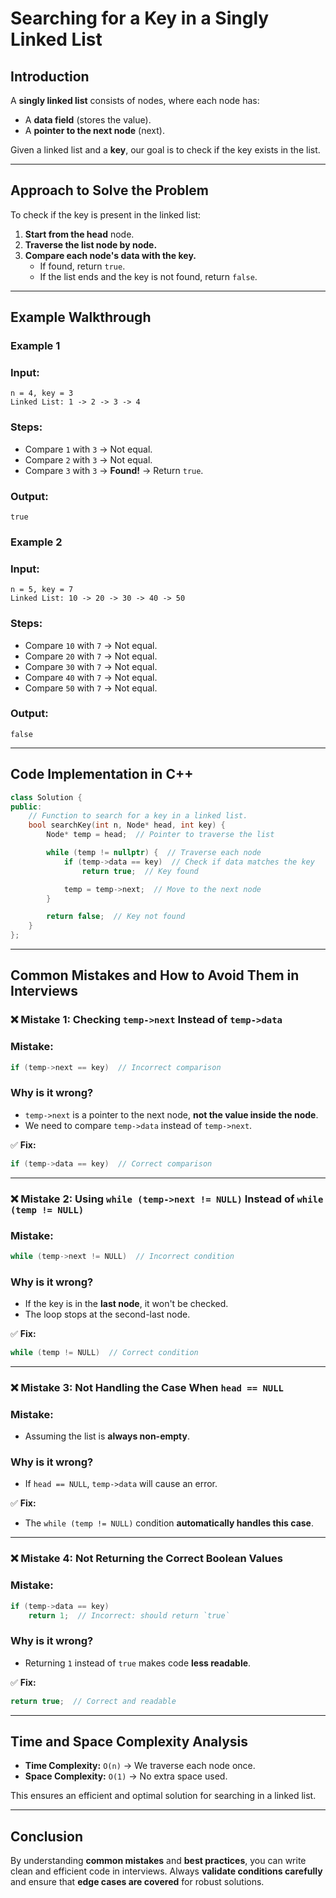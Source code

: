 # **Searching for a Key in a Singly Linked List**

## **Introduction**

A **singly linked list** consists of nodes, where each node has:

- A **data field** (stores the value).
- A **pointer to the next node** (next).

Given a linked list and a **key**, our goal is to check if the key exists in the list.

---

## **Approach to Solve the Problem**

To check if the key is present in the linked list:

1. **Start from the head** node.
2. **Traverse the list node by node.**
3. **Compare each node's data with the key.**
    - If found, return `true`.
    - If the list ends and the key is not found, return `false`.

---

## **Example Walkthrough**

### **Example 1**

### **Input:**

```
n = 4, key = 3
Linked List: 1 -> 2 -> 3 -> 4

```

### **Steps:**

- Compare `1` with `3` → Not equal.
- Compare `2` with `3` → Not equal.
- Compare `3` with `3` → **Found!** → Return `true`.

### **Output:**

```
true

```

### **Example 2**

### **Input:**

```
n = 5, key = 7
Linked List: 10 -> 20 -> 30 -> 40 -> 50

```

### **Steps:**

- Compare `10` with `7` → Not equal.
- Compare `20` with `7` → Not equal.
- Compare `30` with `7` → Not equal.
- Compare `40` with `7` → Not equal.
- Compare `50` with `7` → Not equal.

### **Output:**

```
false

```

---

## **Code Implementation in C++**

```cpp
class Solution {
public:
    // Function to search for a key in a linked list.
    bool searchKey(int n, Node* head, int key) {
        Node* temp = head;  // Pointer to traverse the list

        while (temp != nullptr) {  // Traverse each node
            if (temp->data == key)  // Check if data matches the key
                return true;  // Key found

            temp = temp->next;  // Move to the next node
        }

        return false;  // Key not found
    }
};

```

---

## **Common Mistakes and How to Avoid Them in Interviews**

### ❌ **Mistake 1: Checking `temp->next` Instead of `temp->data`**

### **Mistake:**

```cpp
if (temp->next == key)  // Incorrect comparison

```

### **Why is it wrong?**

- `temp->next` is a pointer to the next node, **not the value inside the node**.
- We need to compare `temp->data` instead of `temp->next`.

✅ **Fix:**

```cpp
if (temp->data == key)  // Correct comparison

```

---

### ❌ **Mistake 2: Using `while (temp->next != NULL)` Instead of `while (temp != NULL)`**

### **Mistake:**

```cpp
while (temp->next != NULL)  // Incorrect condition

```

### **Why is it wrong?**

- If the key is in the **last node**, it won't be checked.
- The loop stops at the second-last node.

✅ **Fix:**

```cpp
while (temp != NULL)  // Correct condition

```

---

### ❌ **Mistake 3: Not Handling the Case When `head == NULL`**

### **Mistake:**

- Assuming the list is **always non-empty**.

### **Why is it wrong?**

- If `head == NULL`, `temp->data` will cause an error.

✅ **Fix:**

- The `while (temp != NULL)` condition **automatically handles this case**.

---

### ❌ **Mistake 4: Not Returning the Correct Boolean Values**

### **Mistake:**

```cpp
if (temp->data == key)
    return 1;  // Incorrect: should return `true`

```

### **Why is it wrong?**

- Returning `1` instead of `true` makes code **less readable**.

✅ **Fix:**

```cpp
return true;  // Correct and readable

```

---

## **Time and Space Complexity Analysis**

- **Time Complexity:** `O(n)` → We traverse each node once.
- **Space Complexity:** `O(1)` → No extra space used.

This ensures an efficient and optimal solution for searching in a linked list.

---

## **Conclusion**

By understanding **common mistakes** and **best practices**, you can write clean and efficient code in interviews. Always **validate conditions carefully** and ensure that **edge cases are covered** for robust solutions. 
